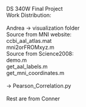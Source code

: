 DS 340W Final Project <br />
Work Distribution: <br />
<br />
Andrea -> visualization folder <br />
Source from MNI website:<br />
ccbi_aal_atlas.mat <br />
mni2orFROMxyz.m <br />
Source from Science2008: <br />
demo.m <br />
get_aal_labels.m <br />
get_mni_coordinates.m <br />
<br />
-> Pearson_Correlation.py <br />
<br />
Rest are from Conner
